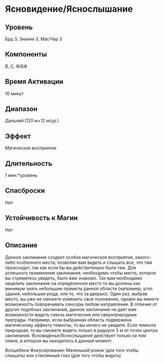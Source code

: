 # Ясновидение/Яснослышание

## Уровень
Брд 3, Знание 3, Маг/Чар 3
## Компоненты
В, С, Ф/БФ
## Время Активации
10 минут
## Диапазон
Дальний (120 м+12 м/ур.)
## Эффект
Магическое восприятие
## Длительность
1 мин.*уровень
## Спасброски
Нет
## Устойчивость к Магии
Нет
## Описание
Данное заклинание создает особое магическое восприятие, какого-либо особенного места, позволяя вам видеть и слышать все, что там происходит, так как если бы вы действительно были там. Для успешного применения заклинания, необходимо чтобы место, которое вы стремитесь увидеть, было вам знакомо. Так вам необходимо нацелить заклинание на определенное место то вы должны как минимум знать небольшие приметы данной области (например, угол здания, небольшая роща, или то, что за дверью). Один раз, выбрав место, вы уже не сможете изменить свое положение, однако вы имеете возможность поворачивать сенсоры любом направлении. В отличие от других подобных заклинаний, данное заклинание не дает вам возможности видеть сквозь магические или сверхприродные преграды. Например, если выбранная область подвержена магическому эффекту темноты, то вы ничего не увидите. Если темнота природная, то вы сможете видеть только в радиусе 3 м от точки центра заклинания. Ясновиденье/Яснослышание действует только на том плане, в котором вы находитесь в данный момент.

Волшебное Фокусирование: Маленький рожок (для того чтобы слышать) или стеклянный глаз (для того чтобы видеть)